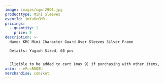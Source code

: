```yaml
---
image: images/cgm-2901.jpg
producttype: Mini Sleeves
eventId: 1mYu6cGMR
pricings:
  - quantity: 1
    price: 5
description: >-
  Name: KMC Mini Character Guard Over Sleeves Silver Frame

  Details: Yugioh Sized, 60 pcs


  Eligible to be added to cart (max 9) if purchasing with other items, excluding other over sleeves.
asin: s-eFcsB0Q5U
merchandise: comiket
---
```

